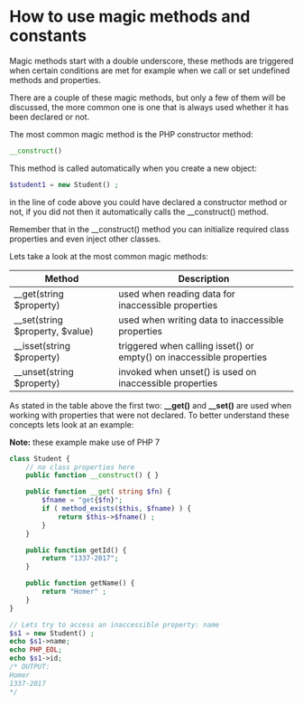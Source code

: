 # How to use magic methods and constants

Magic methods start with a double underscore, these methods are triggered when certain conditions are met for example when we call or set undefined methods and properties. 

There are a couple of these magic methods, but only a few of them will be discussed, the more common one is one that is always used whether it has been declared or not.

The most common magic method is the PHP constructor method:
```php
__construct()
```
This method is called automatically when you create a new object:
```php
$student1 = new Student() ;
```
in the line of code above you could have declared a constructor method or not, if you did not then it automatically calls the __construct() method.

Remember that in the __construct() method you can initialize required class properties and even inject other classes.

Lets take a look at the most common magic methods:

| Method                          | Description                                                          |
|---------------------------------|----------------------------------------------------------------------|
| __get(string $property)         | used when reading data for inaccessible properties                   |
| __set(string $property, $value) | used when writing data to inaccessible properties                    |
| __isset(string $property)       | triggered when calling isset() or empty() on inaccessible properties |
| __unset(string $property)       | invoked when unset() is used on inaccessible properties              |

As stated in the table above the first two: **__get()** and **__set()** are used when working with properties that were not declared. To better understand these concepts lets look at an example:

**Note:** these example make use of PHP 7

```php
class Student {
    // no class properties here
    public function __construct() { }

    public function __get( string $fn) {
        $fname = "get{$fn}";
        if ( method_exists($this, $fname) ) {
            return $this->$fname() ;
        }
    }

    public function getId() {
        return "1337-2017";
    }

    public function getName() {
        return "Homer" ;
    }
}

// Lets try to access an inaccessible property: name
$s1 = new Student() ;
echo $s1->name;
echo PHP_EOL;
echo $s1->id;
/* OUTPUT:
Homer
1337-2017
*/

```









